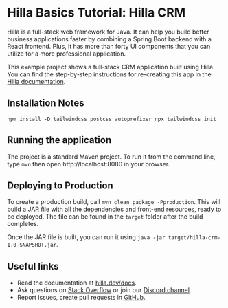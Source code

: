 # Hilla Basics Tutorial: Hilla CRM

Hilla is a full-stack web framework for Java. It can help you build better business applications faster by combining a Spring Boot backend with a React frontend. Plus, it has more than forty UI components that you can utilize for a more professional application. 

This example project shows a full-stack CRM application built using Hilla. You can find the step-by-step instructions for re-creating this app in the [Hilla documentation](https://hilla.dev/docs).

## Installation Notes 
``
npm install -D tailwindcss postcss autoprefixer
npx tailwindcss init
``

## Running the application

The project is a standard Maven project. To run it from the command line,
type `mvn` then open http://localhost:8080 in your browser.

## Deploying to Production

To create a production build, call `mvn clean package -Pproduction`.
This will build a JAR file with all the dependencies and front-end resources,
ready to be deployed. The file can be found in the `target` folder after the build completes.

Once the JAR file is built, you can run it using
`java -jar target/hilla-crm-1.0-SNAPSHOT.jar`.

## Useful links

- Read the documentation at [hilla.dev/docs](https://hilla.dev/docs/).
- Ask questions on [Stack Overflow](https://stackoverflow.com/questions/tagged/hilla) or join our [Discord channel](https://discord.gg/MYFq5RTbBn).
- Report issues, create pull requests in [GitHub](https://github.com/vaadin/hilla).
